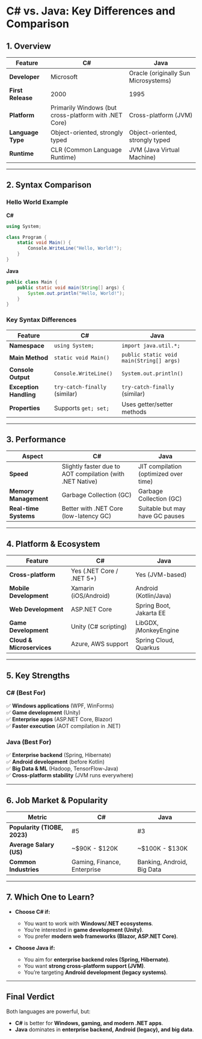 # **C# vs. Java: Key Differences and Comparison**

## **1. Overview**
| Feature       | C# | Java |
|--------------|----|------|
| **Developer** | Microsoft | Oracle (originally Sun Microsystems) |
| **First Release** | 2000 | 1995 |
| **Platform** | Primarily Windows (but cross-platform with .NET Core) | Cross-platform (JVM) |
| **Language Type** | Object-oriented, strongly typed | Object-oriented, strongly typed |
| **Runtime** | CLR (Common Language Runtime) | JVM (Java Virtual Machine) |

---

## **2. Syntax Comparison**
### **Hello World Example**
**C#**
```csharp
using System;

class Program {
    static void Main() {
        Console.WriteLine("Hello, World!");
    }
}
```

**Java**
```java
public class Main {
    public static void main(String[] args) {
        System.out.println("Hello, World!");
    }
}
```

### **Key Syntax Differences**
| Feature | C# | Java |
|---------|----|------|
| **Namespace** | `using System;` | `import java.util.*;` |
| **Main Method** | `static void Main()` | `public static void main(String[] args)` |
| **Console Output** | `Console.WriteLine()` | `System.out.println()` |
| **Exception Handling** | `try-catch-finally` (similar) | `try-catch-finally` (similar) |
| **Properties** | Supports `get; set;` | Uses getter/setter methods |

---

## **3. Performance**
| Aspect | C# | Java |
|--------|----|------|
| **Speed** | Slightly faster due to AOT compilation (with .NET Native) | JIT compilation (optimized over time) |
| **Memory Management** | Garbage Collection (GC) | Garbage Collection (GC) |
| **Real-time Systems** | Better with .NET Core (low-latency GC) | Suitable but may have GC pauses |

---

## **4. Platform & Ecosystem**
| Feature | C# | Java |
|---------|----|------|
| **Cross-platform** | Yes (.NET Core / .NET 5+) | Yes (JVM-based) |
| **Mobile Development** | Xamarin (iOS/Android) | Android (Kotlin/Java) |
| **Web Development** | ASP.NET Core | Spring Boot, Jakarta EE |
| **Game Development** | Unity (C# scripting) | LibGDX, jMonkeyEngine |
| **Cloud & Microservices** | Azure, AWS support | Spring Cloud, Quarkus |

---

## **5. Key Strengths**
### **C# (Best For)**
✅ **Windows applications** (WPF, WinForms)  
✅ **Game development** (Unity)  
✅ **Enterprise apps** (ASP.NET Core, Blazor)  
✅ **Faster execution** (AOT compilation in .NET)  

### **Java (Best For)**
✅ **Enterprise backend** (Spring, Hibernate)  
✅ **Android development** (before Kotlin)  
✅ **Big Data & ML** (Hadoop, TensorFlow-Java)  
✅ **Cross-platform stability** (JVM runs everywhere)  

---

## **6. Job Market & Popularity**
| Metric | C# | Java |
|--------|----|------|
| **Popularity (TIOBE, 2023)** | #5 | #3 |
| **Average Salary (US)** | ~$90K - $120K | ~$100K - $130K |
| **Common Industries** | Gaming, Finance, Enterprise | Banking, Android, Big Data |

---

## **7. Which One to Learn?**
- **Choose C# if:**  
  - You want to work with **Windows/.NET ecosystems**.  
  - You’re interested in **game development (Unity)**.  
  - You prefer **modern web frameworks (Blazor, ASP.NET Core)**.  

- **Choose Java if:**  
  - You aim for **enterprise backend roles (Spring, Hibernate)**.  
  - You want **strong cross-platform support (JVM)**.  
  - You’re targeting **Android development (legacy systems)**.  

---

## **Final Verdict**
Both languages are powerful, but:  
- **C#** is better for **Windows, gaming, and modern .NET apps**.  
- **Java** dominates in **enterprise backend, Android (legacy), and big data**.  

